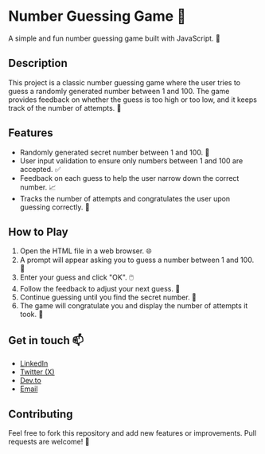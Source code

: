 # Number Guessing Game 🎲

A simple and fun number guessing game built with JavaScript. 🎉

## Description

This project is a classic number guessing game where the user tries to guess a randomly generated number between 1 and 100. The game provides feedback on whether the guess is too high or too low, and it keeps track of the number of attempts. 🚀

## Features

- Randomly generated secret number between 1 and 100. 🔢
- User input validation to ensure only numbers between 1 and 100 are accepted. ✅
- Feedback on each guess to help the user narrow down the correct number. 📈
- Tracks the number of attempts and congratulates the user upon guessing correctly. 🎉

## How to Play

1. Open the HTML file in a web browser. 🌐
2. A prompt will appear asking you to guess a number between 1 and 100. 🤔
3. Enter your guess and click "OK". 🖱️
4. Follow the feedback to adjust your next guess. 🔄
5. Continue guessing until you find the secret number. 🎯
6. The game will congratulate you and display the number of attempts it took. 🎉

## Get in touch 📫

*   [LinkedIn](https://www.linkedin.com/in/theumairshakoor/)
*   [Twitter (X)](https://www.x.com/theumairshakoor/)
*   [Dev.to](https://dev.to/umairshakoor/)
*   [Email](mailto:umairshakoor.pro@gmail.com)

## Contributing
Feel free to fork this repository and add new features or improvements. Pull requests are welcome! 🤝
